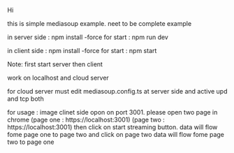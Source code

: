 Hi

this is simple mediasoup example. neet to be complete example 

in server side : npm install -force
for start : npm run dev

in client side : npm install -force
for start : npm start

Note: first start server then client

work on localhost and cloud server

for cloud server must edit mediasoup.config.ts at server side and active upd and tcp both

for usage : image clinet side opon on port 3001.
please open two page in chrome
 (page one : https://localhost:3001) 
 (page two : https://localhost:3001) 
then click on start streaming button. data will flow fome page one to page two and click on page two data will flow fome page two to page one
